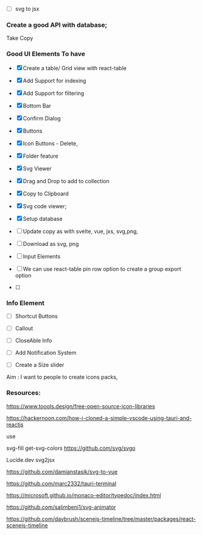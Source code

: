 
- [ ] svg to jsx

### Create a good API with database;

Take Copy 

### Good UI Elements To have
- [X] Create a table/ Grid view with react-table 
- [X] Add Support for indexing
- [X] Add Support for filtering
- [X] Bottom Bar
- [X] Confirm Dialog
- [X] Buttons 
- [X] Icon Buttons - Delete, 
- [X] Folder feature
- [X] Svg Viewer
- [X] Drag and Drop to add to collection
- [X] Copy to Clipboard 
- [X] Svg code viewer;
- [X] Setup database



- [ ] Update copy as with svelte, vue, jxs, svg,png,
- [ ] Download as svg, png
- [ ] Input Elements
- [ ] We can use react-table pin row option to create a group export option
- [ ]  

### Info Element
- [ ] Shortcut Buttons
- [ ] Callout
- [ ] CloseAble Info
- [ ] Add Notification System
- [ ] Create a Size slider


Aim : 
I want to people to create icons packs, 


### Resources: 

https://www.toools.design/free-open-source-icon-libraries

https://hackernoon.com/how-i-cloned-a-simple-vscode-using-tauri-and-reactjs

use 

svg-fill
get-svg-colors
https://github.com/svg/svgo

Lucide.dev
svg2jsx

https://github.com/damianstasik/svg-to-vue

https://github.com/marc2332/tauri-terminal

https://microsoft.github.io/monaco-editor/typedoc/index.html

https://github.com/salimbeni1/svg-animator

https://github.com/daybrush/scenejs-timeline/tree/master/packages/react-scenejs-timeline